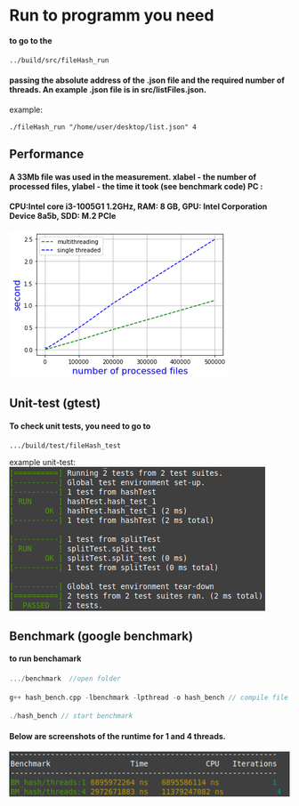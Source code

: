 # Run to programm you need

#### to go to the
````
../build/src/fileHash_run
````
#### passing the absolute address of the .json file and the required number of threads. An example .json file is in src/listFiles.json.
example:
````
./fileHash_run "/home/user/desktop/list.json" 4
````
## Performance
#### A 33Mb file was used in the measurement. xlabel - the number of processed files, ylabel - the time it took (see benchmark code) PC :
#### CPU:Intel core i3-1005G1 1.2GHz, RAM: 8 GB, GPU: Intel Corporation Device 8a5b, SDD: M.2 PCIe
![Image alt](https://github.com/llanskoyll/hashFIles/blob/master/exampleFiles/graphic.png)

## Unit-test (gtest)
#### To check unit tests, you need to go to
````
.../build/test/fileHash_test
````
example unit-test:
![Image alt](https://github.com/llanskoyll/hashFIles/blob/master/exampleFiles/ex_unit.png)

## Benchmark (google benchmark)
#### to run benchamark
````c++
.../benchmark  //open folder

g++ hash_bench.cpp -lbenchmark -lpthread -o hash_bench // compile file benchmark

./hash_bench // start benchmark
````
#### Below are screenshots of the runtime for 1 and 4 threads.

![Image alt](https://github.com/llanskoyll/hashFIles/blob/master/exampleFiles/ex_bench.png)
